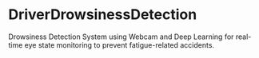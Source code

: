 # DriverDrowsinessDetection
Drowsiness Detection System using Webcam and Deep Learning for real-time eye state monitoring to prevent fatigue-related accidents.

